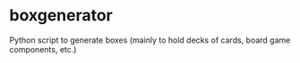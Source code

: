 # boxgenerator
Python script to generate boxes (mainly to hold decks of cards, board game components, etc.)
